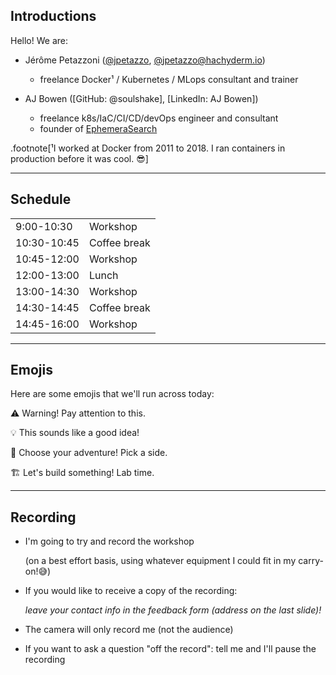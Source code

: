 ## Introductions

Hello! We are:

- Jérôme Petazzoni ([@jpetazzo], [@jpetazzo@hachyderm.io])

  - freelance Docker¹ / Kubernetes / MLops consultant and trainer

- AJ Bowen ([GitHub: @soulshake], [LinkedIn: AJ Bowen])

  - freelance k8s/IaC/CI/CD/devOps engineer and consultant
  - founder of [EphemeraSearch]

.footnote[¹I worked at Docker from 2011 to 2018.
I ran containers in production before it was cool. 😎]

[EphemeraSearch]: https://ephemerasearch.com/
[@jpetazzo]: https://twitter.com/jpetazzo
[@soulshake]: https://github.com/soulshake
[LinkedIn]: https://linkedin.com/in/ajbowen
[@jpetazzo@hachyderm.io]: https://hachyderm.io/@jpetazzo

---

## Schedule

|             |              |
|-------------|--------------|
|  9:00-10:30 | Workshop     |
| 10:30-10:45 | Coffee break |
| 10:45-12:00 | Workshop     |
| 12:00-13:00 | Lunch        |
| 13:00-14:30 | Workshop     |
| 14:30-14:45 | Coffee break |
| 14:45-16:00 | Workshop     |

---

## Emojis

Here are some emojis that we'll run across today:

⚠️ Warning! Pay attention to this.

💡 This sounds like a good idea!

🙋 Choose your adventure! Pick a side.

🏗️ Let's build something! Lab time.

---

## Recording

- I'm going to try and record the workshop

  (on a best effort basis, using whatever equipment I could fit in my carry-on!😅)

- If you would like to receive a copy of the recording:

  *leave your contact info in the feedback form (address on the last slide)!*

- The camera will only record me (not the audience)

- If you want to ask a question "off the record": tell me and I'll pause the recording

